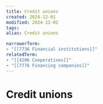 ```yaml
---
title: Credit unions
created: 2024-12-01
modified: 2024-12-01
tags: 
alias: Credit unions

narrowerTerm:
- "[[7736 Financial institutions]]"
relatedTerm:
- "[[4206 Cooperatives]]"
- "[[7776 Financing companies]]"
---
```

# Credit unions
